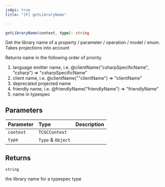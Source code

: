 ```yaml
---
jsApi: true
title: "[F] getLibraryName"

---
```

```ts
getLibraryName(context, type): string
```

Get the library name of a property / parameter / operation / model / enum. Takes projections into account

Returns name in the following order of priority
1. language emitter name, i.e. @clientName("csharpSpecificName", "csharp") => "csharpSpecificName"
2. client name, i.e. @clientName(""clientName") => "clientName"
3. deprecated projected name
4. friendly name, i.e. @friendlyName("friendlyName") => "friendlyName"
5. name in typespec

## Parameters

| Parameter | Type | Description |
| :------ | :------ | :------ |
| `context` | `TCGCContext` |  |
| `type` | `Type` & `Object` |  |

## Returns

`string`

the library name for a typespec type
